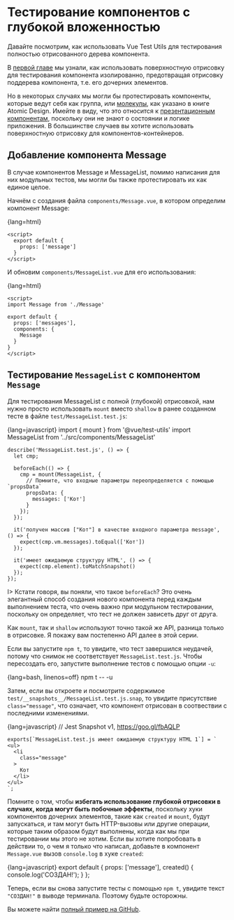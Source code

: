 # Тестирование компонентов с глубокой вложенностью

Давайте посмотрим, как использовать Vue Test Utils для тестирования полностью отрисованного дерева компонента.

В [первой главе](#chapter-1) мы узнали, как использовать поверхностную отрисовку для тестирования компонента изолированно, предотвращая отрисовку поддерева компонента, т.е. его дочерних элементов.

Но в некоторых случаях мы могли бы протестировать компоненты, которые ведут себя как группа, или [молекулы](http://atomicdesign.bradfrost.com/chapter-2/#molecules), как указано в книге Atomic Design. Имейте в виду, что это относится к [презентационным компонентам](https://medium.com/@dan_abramov/smart-and-dumb-components-7ca2f9a7c7d0), поскольку они не знают о состоянии и логике приложения. В большинстве случаев вы хотите использовать поверхностную отрисовку для компонентов-контейнеров.

## Добавление компонента Message

В случае компонентов Message и MessageList, помимо написания для них модульных тестов, мы могли бы также протестировать их как единое целое.

Начнём с создания файла `components/Message.vue`, в котором определим компонент Message:

{lang=html}
    <template>
      <li class="message">{{message}}</li>
    </template>

    <script>
      export default {
        props: ['message']
      }
    </script>

И обновим `components/MessageList.vue` для его использования:

{lang=html}
    <template>
      <ul>
        <Message :message="message" v-for="message in messages"/>
      </ul>
    </template>

    <script>
    import Message from './Message'

    export default {
      props: ['messages'],
      components: {
        Message
      }
    }
    </script>

## Тестирование `MessageList` с компонентом `Message`

Для тестирования MessageList с полной (глубокой) отрисовкой, нам нужно просто использовать `mount` вместо `shallow` в ранее созданном тесте в файле `test/MessageList.test.js`:

{lang=javascript}
    import { mount } from '@vue/test-utils'
    import MessageList from '../src/components/MessageList'

    describe('MessageList.test.js', () => {
      let cmp;

      beforeEach(() => {
        cmp = mount(MessageList, {
          // Помните, что входные параметры переопределяется с помощью `propsData`
          propsData: {
            messages: ['Кот']
          }
        });
      });

      it('получен массив ["Кот"] в качестве входного параметра message', () => {
        expect(cmp.vm.messages).toEqual(['Кот'])
      });

      it('имеет ожидаемую структуру HTML', () => {
        expect(cmp.element).toMatchSnapshot()
      });
    });

I> Кстати говоря, вы поняли, что такое `beforeEach`? Это очень элегантный способ создания нового компонента перед каждым выполнением теста, что очень важно при модульном тестировании, поскольку он определяет, что тест не должен зависеть друг от друга.

Как `mount`, так и `shallow` используют точно такой же API, разница только в отрисовке. Я покажу вам постепенно API далее в этой серии.

Если вы запустите `npm t`, то увидите, что тест завершился неудачей, потому что снимок не соответствует `MessageList.test.js`. Чтобы пересоздать его, запустите выполнение тестов с помощью опции `-u`:

{lang=bash, linenos=off}
    npm t -- -u

Затем, если вы откроете и посмотрите содержимое `test/__snapshots__/MessageList.test.js.snap`, то увидите присутствие `class="message"`, что означает, что компонент отрисован в соотвествии с последними изменениями.

{lang=javascript}
    // Jest Snapshot v1, https://goo.gl/fbAQLP

    exports[`MessageList.test.js имеет ожидаемую структуру HTML 1`] = `
    <ul>
      <li
        class="message"
      >
        Кот
      </li>
    </ul>
    `;

Помните о том, чтобы **избегать использование глубокой отрисовки в случаях, когда могут быть побочные эффекты**, поскольку хуки компонентов дочерних элементов, такие как `created` и `mount`, будут запускаться, и там могут быть HTTP-вызовы или другие операции, которые таким образом будут выполнены, когда как мы при тестировании мы этого не хотим. Если вы хотите попробовать в действии то, о чем я только что написал, добавьте в компонент `Message.vue` вызов `console.log` в хуке `created`:

{lang=javascript}
    export default {
      props: ['message'],
      created() {
        console.log('СОЗДАН!');
      }
    };

Теперь, если вы снова запустите тесты с помощью `npm t`, увидите текст `"СОЗДАН!"` в выводе терминала. Поэтому будьте осторожны.

Вы можете найти [полный пример на GitHub](https://github.com/alexjoverm/vue-testing-series/tree/Test-fully-rendered-Vue-js-Components-in-Jest).
